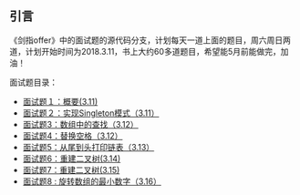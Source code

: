 
## 引言

《剑指offer》中的面试题的源代码分支，计划每天一道上面的题目，周六周日两道，计划开始时间为2018.3.11，书上大约60多道题目，希望能5月前能做完，加油！

面试题目录：

+ [面试题１：概要(3.11)](Test01.md)
+ [面试题２：实现Singleton模式（3.11）](Test02.md)
+ [面试题3：数组中的查找（3.12）](Test03.md)
+ [面试题4：替换空格（3.12）](Test04.md)
+ [面试题5：从尾到头打印链表（3.13）](Test05.md)
+ [面试题6：重建二叉树(3.14)](Test06.md)
+ [面试题7：重建二叉树(3.15)](Test07.md)
+ [面试题8 : 旋转数组的最小数字（3.16）](Test08.md)